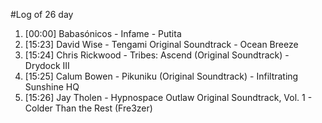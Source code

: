 #Log of 26 day

1. [00:00] Babasónicos - Infame - Putita
1. [15:23] David Wise - Tengami Original Soundtrack - Ocean Breeze
1. [15:24] Chris Rickwood - Tribes: Ascend (Original Soundtrack) - Drydock III
1. [15:25] Calum Bowen - Pikuniku (Original Soundtrack) - Infiltrating Sunshine HQ
1. [15:26] Jay Tholen - Hypnospace Outlaw Original Soundtrack, Vol. 1 - Colder Than the Rest (Fre3zer)
